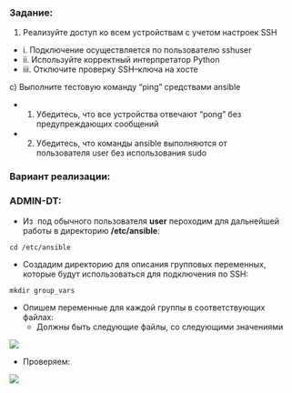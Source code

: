 ### Задание:

1. Реализуйте доступ ко всем устройствам с учетом настроек SSH

- i. Подключение осуществляется по пользователю sshuser
- ii. Используйте корректный интерпретатор Python
- iii. Отключите проверку SSH–ключа на хосте

c) Выполните тестовую команду “ping” средствами ansible

- 1. Убедитесь, что все устройства отвечают “pong” без предупреждающих сообщений
- 2. Убедитесь, что команды ansible выполняются от пользователя user без использования sudo

### Вариант реализации:

### ADMIN-DT:

- Из  под обычного пользователя **user** пероходим для дальнейшей работы в директорию **/etc/ansible**:

```
cd /etc/ansible
```

- Создадим директорию для описания групповых переменных, которые будут использоваться для подключения по SSH:

```
mkdir group_vars
```

- Опишем переменные для каждой группы в соответствующих файлах:
    - Должны быть следующие файлы, со следующими значениями

![](https://sysahelper.ru/pluginfile.php/848/mod_page/content/3/image%20%281%29.png)

- Проверяем:

![](https://sysahelper.ru/pluginfile.php/848/mod_page/content/3/image.png)